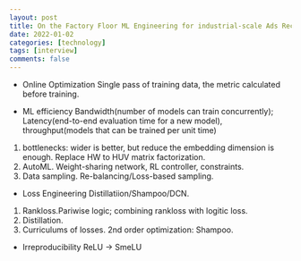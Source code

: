 ```yaml
---
layout: post
title: On the Factory Floor ML Engineering for industrial-scale Ads Recommendation Models
date: 2022-01-02
categories: [technology]
tags: [interview]
comments: false
---
```


- Online Optimization
Single pass of training data, the metric calculated before training. 

- ML efficiency
Bandwidth(number of models can train concurrently); Latency(end-to-end evaluation time for a new model), throughput(models that can be trained per unit time)
1. bottlenecks: wider is better, but reduce the embedding dimension is enough. Replace HW to HUV matrix factorization.
2. AutoML. Weight-sharing network, RL controller, constraints.
3. Data sampling. Re-balancing/Loss-based sampling.

- Loss Engineering
Distillatiion/Shampoo/DCN.
1. Rankloss.Pariwise logic; combining rankloss with logitic loss.
2. Distillation. 
3. Curriculums of losses.
2nd order optimization: Shampoo.

- Irreproducibility
ReLU -> SmeLU

